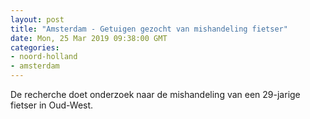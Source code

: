 ```yaml
---
layout: post
title: "Amsterdam - Getuigen gezocht van mishandeling fietser"
date: Mon, 25 Mar 2019 09:38:00 GMT
categories: 
- noord-holland 
- amsterdam 
---
```


De recherche doet onderzoek naar de mishandeling van een 29-jarige fietser in Oud-West.
